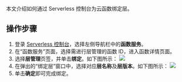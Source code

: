 
本文介绍如何通过 Serverless 控制台为云函数绑定层。

## 操作步骤

1. 登录 [Serverless 控制台](https://console.cloud.tencent.com/scf/layer)，选择左侧导航栏中的**函数服务**。
2. 在“函数服务”页面，选择需进行层管理的函数 ID，进入函数详情页面。
3. 选择**层管理**页签，并单击**绑定**。如下图所示： 
![](https://qcloudimg.tencent-cloud.cn/raw/2b37b134a2041240d4fc478939b1d9af.png)
4. 在弹出的“绑定层”窗口中，选择对应**层名称**及**层版本**。如下图所示： 
   ![](https://main.qcloudimg.com/raw/1a42cca458210446496598127c1525ab.png)
5. 单击**确定**即可完成绑定。


